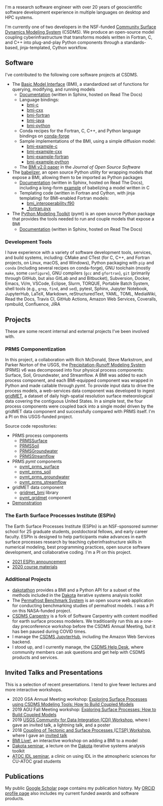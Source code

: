 I'm a research software engineer with over 20 years of geoscientific software
development experience in multiple languages on desktop and HPC systems.

I'm currently one of two developers in the NSF-funded
[Community Surface Dynamics Modeling System](https://csdms.colorado.edu) (CSDMS).
We produce an open-source model coupling cyberinfrastructure
that transforms models written in Fortran, C, and C++ into
plug-and-play Python components through a standards-based, jinja-templated, Cython workflow.

## Software

I've contributed to the following core software projects at CSDMS.

* The [Basic Model Interface](https://github.com/csdms/bmi) (BMI), a
  standardized set of functions for querying, modifying, and running models
    * [Documentation](https://bmi.readthedocs.io/) (written in Sphinx, hosted on Read The Docs)
    * Language bindings:
        * [bmi-c](https://github.com/csdms/bmi-c)
        * [bmi-cxx](https://github.com/csdms/bmi-cxx)
        * [bmi-fortran](https://github.com/csdms/bmi-fortran)
        * [bmi-java](https://github.com/csdms/bmi-java)
        * [bmi-python](https://github.com/csdms/bmi-python)
    * Conda recipes for the Fortran, C, C++, and Python language bindings on [conda-forge](https://github.com/conda-forge?q=bmi&type=&language=)
    * Sample implementations of the BMI, using a simple diffusion model:
        * [bmi-example-c](https://github.com/csdms/bmi-example-c)
        * [bmi-example-cxx](https://github.com/csdms/bmi-example-cxx)
        * [bmi-example-fortran](https://github.com/csdms/bmi-example-fortran)
        * [bmi-example-python](https://github.com/csdms/bmi-example-python)
    * The [BMI v2.0 paper](https://doi.org/10.21105/joss.02317) in the *Journal of Open Source Software*
* The [babelizer](https://github.com/csdms/babelizer/), an open source Python
  utility for wrapping models that expose a BMI, allowing them to be imported as
  Python packages
    * [Documentation](https://babelizer.readthedocs.io) (written in Sphinx, hosted on Read The Docs), including a long-form [example](https://babelizer.readthedocs.io/en/latest/example.html) of babelizing a model written in C
    * Templating code (written in Fortran and Cython, with jinja templating) for BMI-enabled Fortran models:
        * [bmi_interoperability.f90](https://github.com/csdms/babelizer/blob/develop/babelizer/data/%7B%7Bcookiecutter.package_name%7D%7D/%7B%7Bcookiecutter.package_name%7D%7D/lib/bmi_interoperability.f90)
        * [_fortran.pyx](https://github.com/csdms/babelizer/blob/develop/babelizer/data/%7B%7Bcookiecutter.package_name%7D%7D/%7B%7Bcookiecutter.package_name%7D%7D/lib/_fortran.pyx)
* The [Python Modeling Toolkit](https://github.com/csdms/pymt) (pymt) is an open source Python package that
  provides the tools needed to run and couple models that expose a BMI
    * [Documentation](https://pymt.readthedocs.io) (written in Sphinx, hosted on Read The Docs)


### Development Tools

I have experience with a variety of software development tools, services, and build systems,
including:
CMake and CTest (for C, C++, and Fortran projects, on Linux, macOS, and Windows),
Python packaging with `pip` and `conda` (including several recipes on conda-forge),
GNU toolchain (mostly `make`, some `configure`),
GNU compilers (`gcc` and `gfortran`),
`git` (primarily through GitHub, but also GitLab and and Bitbucket), Subversion,
Docker,
Emacs, Vi/m, VSCode, Eclipse,
Slurm, TORQUE, Portable Batch System,
shell tools (e.g., `grep`, `find`, and `sed`),
pytest, Sphinx, Jupyter Notebook, JupyterHub,
LaTeX, Markdown, reStructuredText, YAML, TOML, MediaWiki, Read the Docs,
Travis CI, GitHub Actions, Amazon Web Services, Coveralls, rpmbuild,
Confluence, JIRA


## Projects

These are some recent internal and external projects I've been involved with.

### PRMS Componentization

In this project,
a collaboration with Rich McDonald, Steve Markstrom, and Parker Norton of the USGS,
the [Precipitation-Runoff Modeling System](https://www.usgs.gov/software/precipitation-runoff-modeling-system-prms) (PRMS) v6
was decomposed into four physical process components:
Surface, Soil, Groundwater, and Streamflow.
A BMI was added to each process component,
and each BMI-equipped component was wrapped in Python
and made callable through *pymt*.
To provide input data to drive the process models,
a web-services data component was developed to ingest [gridMET](http://www.climatologylab.org/gridmet.html),
a dataset of daily high-spatial resolution surface meteorological data
covering the contiguous United States.
In a simple test,
the four process components were coupled back into a single model
driven by the gridMET data component
and successfully compared with PRMS itself.
I'm a PI on this USGS-funded project.

Source code repositories:

* PRMS process components
    * [PRMSSurface](https://github.com/nhm-usgs/bmi-prms6-surface)
    * [PRMSSoil](https://github.com/nhm-usgs/bmi-prms6-soil)
    * [PRMSGroundwater](https://github.com/nhm-usgs/bmi-prms6-groundwater)
    * [PRMSStreamflow](https://github.com/nhm-usgs/bmi-prms6-streamflow)
* PRMS *pymt* components
    * [pymt_prms_surface](https://github.com/pymt-lab/pymt_prms_surface)
    * [pymt_prms_soil](https://github.com/pymt-lab/pymt_prms_soil)
    * [pymt_prms_groundwater](https://github.com/pymt-lab/pymt_prms_groundwater)
    * [pymt_prms_streamflow](https://github.com/pymt-lab/pymt_prms_streamflow)
* gridMET data component
    * [gridmet_bmi](https://github.com/nhm-usgs/gridmet_bmi) library
    * [pymt_gridmet](https://github.com/pymt-lab/pymt_gridmet) component
* [Demonstration](https://github.com/nhm-usgs/bmi-prms-demo)

### The Earth Surface Processes Institute (ESPIn)

The Earth Surface Processes Institute (ESPIn) is an NSF-sponsored summer school
for 25 graduate students, postdoctoral fellows, and early career faculty. ESPIn
is designed to help participants make advances in earth surface processes
research by teaching cyberinfrastructure skills in numerical modeling, best
programming practices, open source software development, and collaborative
coding. I'm a PI on this project.

* [2021 ESPIn announcement](https://csdms.colorado.edu/wiki/ESPIn2021)
* [2020 course materials](https://github.com/csdms/espin)

### Additional Projects

* [dakotathon](https://github.com/csdms/dakotathon) provides a BMI and a Python
  API for a subset of the methods included in the
  [Dakota](https://dakota.sandia.gov/) iterative systems analysis toolkit
* The [Permafrost Benchmark System](https://permamodel.github.io/pbs) is an open
  source web application for conducting benchmarking studies of permafrost
  models. I was a PI on this NASA-funded project.
* [CSDMS Carpentry](https://github.com/csdms/csdms-carpentry) is a fork of
  Software Carpentry with content modified for earth surface process modelers.
  We traditioanlly run this as a one-day preconference workshop before the CSDMS
  Annual Meeting, but it has ben paused during COVID times.
* I manage the [CSDMS JupyterHub](https://csdms.colorado.edu/wiki/JupyterHub),
  including the Amazon Web Services backend.
* I stood up, and I currently manage, the [CSDMS Help Desk](https://github.com/csdms/help-desk/),
  where community members can ask questions and get help with CSDMS products and services.


## Invited Talks and Presentations

This is a selection of recent presentations.
I tend to give fewer lectures and more interactive workshops.

* 2020 GSA Annual Meeting workshop: [Exploring Surface Processes using CSDMS Modeling Tools: How to Build Coupled Models](https://github.com/csdms/gsa-2020)
* 2019 AGU Fall Meeting workshop: [Exploring Surface Processes: How to Build Coupled Models](https://github.com/csdms/agu-2019/)
* 2019 [USGS Community for Data Integration (CDI) Workshop](https://my.usgs.gov/confluence/display/cdi/2019+CDI+Workshop), where I gave an invited talk, a lightning talk, and a poster
* 2018 [Coupling of Tectonic and Surface Processes (CTSP) Workshop](https://csdms.colorado.edu/wiki/Form:Meetingconfirmation), where I gave an [invited talk](https://csdms.colorado.edu/wiki/Presenters-0037)
* [BMI Live!](https://github.io/csdms/bmi-live), an interactive workshop on
  adding a BMI to a model
* [Dakota seminar](https://mdpiper.github.io/dakota-seminar), a lecture on the
  [Dakota](https://dakota.sandia.gov) iterative systems analysis toolkit
* [ATOC IDL seminar](https://mdpiper.github.io/ATOC-IDL-seminar), a clinic on
  using IDL in the atmospheric sciences for CU-ATOC grad students


## Publications

My public [Google Scholar](https://scholar.google.com/citations?user=WoFAT20AAAAJ&hl) page
contains my publication history.
My [ORCiD profile page](https://orcid.org/0000-0001-6418-277X) also includes
my current funded awards and software products.
